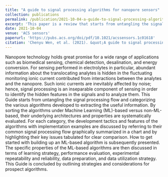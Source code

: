 ```yaml
---
title: "A guide to signal processing algorithms for nanopore sensors"
collection: publications
permalink: /publication/2021-10-04-a-guide-to-signal-processing-algorithms-for-nanopore-sensors
excerpt: 'This paper is a review that starts from untangling the signal processing flow and categorizing the various algorithms developed to extracting the useful information.'
date: 2021-10-04
venue: 'ACS sensors'
paperurl: 'https://pubs.acs.org/doi/pdf/10.1021/acssensors.1c01618'
citation: 'Chenyu Wen, et al. (2021). &quot;A guide to signal processing algorithms for nanopore sensors.&quot; <i>ACS sensors</i>. 6(10).'
---
```

Nanopore technology holds great promise for a wide range of
applications such as biomedical sensing, chemical detection, desalination, and
energy conversion. For sensing performed in electrolytes in particular, abundant
information about the translocating analytes is hidden in the fluctuating
monitoring ionic current contributed from interactions between the analytes
and the nanopore. Such ionic currents are inevitably affected by noise; hence,
signal processing is an inseparable component of sensing in order to identify the
hidden features in the signals and to analyze them. This Guide starts from
untangling the signal processing flow and categorizing the various algorithms
developed to extracting the useful information. By sorting the algorithms under
Machine Learning (ML)-based versus non-ML-based, their underlying architectures
and properties are systematically evaluated. For each category, the development
tactics and features of the algorithms with implementation examples
are discussed by referring to their common signal processing flow graphically
summarized in a chart and by highlighting their key issues tabulated for clear
comparison. How to get started with building up an ML-based algorithm is subsequently
presented. The specific properties of the ML-based algorithms are then discussed in
terms of learning strategy, performance evaluation, experimental repeatability and
reliability, data preparation, and data utilization strategy. This Guide is concluded
by outlining strategies and considerations for prospect algorithms.
